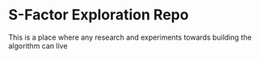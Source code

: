 # S-Factor Exploration Repo

This is a place where any research and experiments towards building the algorithm can live